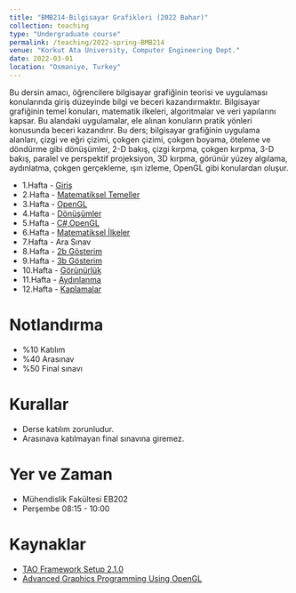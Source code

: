 ```yaml
---
title: "BMB214-Bilgisayar Grafikleri (2022 Bahar)"
collection: teaching
type: "Undergraduate course"
permalink: /teaching/2022-spring-BMB214
venue: "Korkut Ata University, Computer Engineering Dept."
date: 2022-03-01
location: "Osmaniye, Turkey"
---
```


Bu dersin amacı, öğrencilere bilgisayar grafiğinin teorisi ve uygulaması konularında giriş
düzeyinde bilgi ve beceri kazandırmaktır. Bilgisayar grafiğinin temel konuları, matematik ilkeleri,
algoritmalar ve veri yapılarını kapsar. Bu alandaki uygulamalar, ele alınan konuların pratik yönleri
konusunda beceri kazandırır. Bu ders; bilgisayar grafiğinin uygulama alanları, çizgi ve eğri çizimi,
çokgen çizimi, çokgen boyama, öteleme ve döndürme gibi dönüşümler, 2-D bakış, çizgi kırpma,
çokgen kırpma, 3-D bakış, paralel ve perspektif projeksiyon, 3D kırpma, görünür yüzey algılama,
aydınlatma, çokgen gerçekleme, ışın izleme, OpenGL gibi konulardan oluşur.




*  1.Hafta - [Giriş](bmb214/01.giris.pptx)
*  2.Hafta - [Matematiksel Temeller]()
*  3.Hafta - [OpenGL]()
*  4.Hafta - [Dönüşümler]()
*  5.Hafta - [C#,OpenGL]() 
*  6.Hafta - [Matematiksel İlkeler]()
*  7.Hafta - Ara Sınav
*  8.Hafta - [2b Gösterim]()
*  9.Hafta - [3b Gösterim]()
* 10.Hafta - [Görünürlük]()
* 11.Hafta - [Aydınlanma]()
* 12.Hafta - [Kaplamalar]()


Notlandırma
====== 
* %10 Katılım
* %40 Arasınav
* %50 Final sınavı


Kurallar
====== 
* Derse katılım zorunludur.
* Arasınava katılmayan final sınavına giremez.


Yer ve Zaman
====== 
* Mühendislik Fakültesi EB202
* Perşembe 08:15 - 10:00


Kaynaklar
====== 
* [TAO Framework Setup 2.1.0](https://sourceforge.net/projects/taoframework/files/)
* [Advanced Graphics Programming Using OpenGL](bmb214/OpenGL.pdf)
